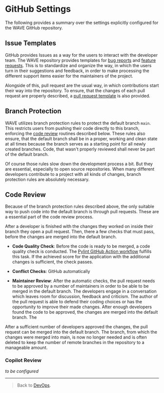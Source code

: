 # GitHub Settings

The following provides a summary over the settings explicitly configured for the WAVE GitHub repository.

## Issue Templates

GitHub provides Issues as a way for the users to interact with the developer team. The WAVE repository provides templates for [bug reports](/.github/ISSUE_TEMPLATE/bug_report.md) and [feature requests](/.github/ISSUE_TEMPLATE/new_feature.md). This is to standardize and organize the way, in which the users turn in their suggestions and feedback, in order to make processing the different support items easier for the maintainers of the project.

Alongside of this, pull request are the usual way, in which contributions start their way into the repository. To ensure, that the changes of each pull request are properly described, a [pull request template](/.github/PULL_REQUEST_TEMPLATE/new_pull_request.md) is also provided.

## Branch Protection

WAVE utilizes branch protection rules to protect the default branch `main`. This restricts users from pushing their code directly to this branch, enforcing the [code review](#code-review) routines described below.
These rules also ensure, that the default branch shall be in a proper, working and clean state at all times because the branch serves as a starting point for all newly created branches. Code, that wasn't properly reviewed shall never be part of the default branch.

Of course those rules slow down the development process a bit. But they are essential, especially to open source repositories. When many different developers contribute to a project with all kinds of changes, branch protection rules are absolutely necessary.

## Code Review

Because of the branch protection rules described above, the only suitable way to push code into the default branch is through pull requests. These are a essential part of the code review process.

After a developer is finished with the changes they worked on inside their branch they open a pull request. Then, there a few checks that must pass, before the changes are merged into the default branch.

- **Code Quality Check**: Before the code is ready to be merged, a code quality check is conducted. The [Pylint GitHub Action workflow](GITHUB_ACTIONS.md#pylint-workflow) fulfills this task. If the achieved score for the application with the additional changes is sufficient, the check passes.

- **Conflict Checks**: GitHub automatically 

- **Maintainer Review**: After the automatic checks, the pull request needs to be approved by a number of maintainers in order to be able to be merged in the default branch. The developers engage in a conversation which leaves room for discussion, feedback and criticism. The author of the pull request is able to defend their coding choices or has the opportunity to improve their made changes. After enough developers found the code to be approved, the changes are merged into the default branch. The 

After a sufficient number of developers approved the changes, the pull request can be merged into the default branch. The branch, from which the changes were merged into main, is now no longer needed and is often deleted to keep the number of remote branches in the repository to a manageable amount.

### Copilot Review

_to be configured_


---

> Back to [DevOps](./_DEV_OPS.md).
